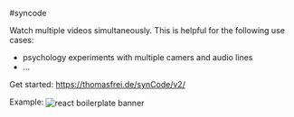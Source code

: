 #syncode

Watch multiple videos simultaneously. 
This is helpful for the following use cases:
* psychology experiments with multiple camers and audio lines
* ...

Get started:
https://thomasfrei.de/synCode/v2/

Example:
<img src="https://raw.githubusercontent.com/react-boilerplate/react-boilerplate-brand/master/assets/banner-metal-optimized.jpg" alt="react boilerplate banner" align="center" />

